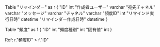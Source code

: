 Table "リマインダー" as r {
  "ID" int
  "作成者ユーザー" varchar
  "宛先チャネル" varchar
  "メッセージ" varchar
  "チャネル" varchar
  "頻度ID" int
  "リマインド実行日時" datetime
  "リマインダー作成日時" datetime
}

Table "頻度" as f {
  "ID" int
  "頻度種別" int
  "固有値" int
}

Ref: r."頻度ID" > f."ID"